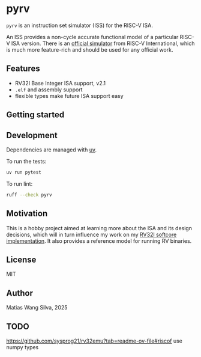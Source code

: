 # pyrv

`pyrv` is an instruction set simulator (ISS) for the RISC-V ISA.

An ISS provides a non-cycle accurate functional model of a particular RISC-V ISA
version. There is an
[official simulator](https://github.com/riscv-software-src/riscv-isa-sim) from
RISC-V International, which is much more feature-rich and should be used for any
official work.

## Features

- RV32I Base Integer ISA support, v2.1
- `.elf` and assembly support
- flexible types make future ISA support easy

## Getting started

## Development

Dependencies are managed with [uv](https://docs.astral.sh/uv/).

To run the tests:

```bash
uv run pytest
```

To run lint:

```bash
ruff --check pyrv
```

## Motivation

This is a hobby project aimed at learning more about the ISA and its design
decisions, which will in turn influence my work on my
[RV32I softcore implementation](https://github.com/matiasilva/riscv-soc). It
also provides a reference model for running RV binaries.

## License

MIT

## Author

Matias Wang Silva, 2025

## TODO

<https://github.com/sysprog21/rv32emu?tab=readme-ov-file#riscof> use numpy types
